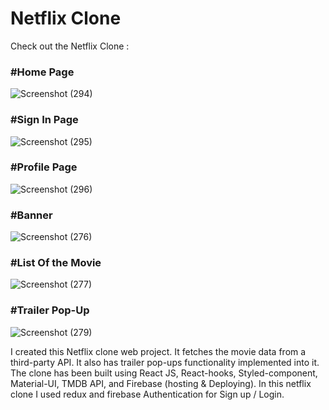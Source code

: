 <h1 style={{font size=3rem}}>Netflix Clone</h1>

Check out the Netflix Clone : 

<h3> #Home Page </h3>

![Screenshot (294)](https://user-images.githubusercontent.com/102823769/176952259-f144a733-00da-4b78-b871-8bab2a2a5d21.png)

<h3> #Sign In Page </h3>

![Screenshot (295)](https://user-images.githubusercontent.com/102823769/176952278-2d343522-9805-4f10-b98c-dc39a745261c.png)

<h3> #Profile Page </h3>

![Screenshot (296)](https://user-images.githubusercontent.com/102823769/176952289-076b0fb8-bf17-4023-922b-6530822144cb.png)

<h3> #Banner </h3>

![Screenshot (276)](https://user-images.githubusercontent.com/102823769/176610769-1c90d1e0-ee0f-4d9e-8a30-960fcd95caac.png)

<h3> #List Of the Movie </h3>

![Screenshot (277)](https://user-images.githubusercontent.com/102823769/176611209-816602b1-d0b2-4b9b-992e-0c6255a2da01.png)

<h3> #Trailer Pop-Up </h3>

![Screenshot (279)](https://user-images.githubusercontent.com/102823769/176612203-f069fcb5-aaaf-4a21-8225-6527e2f86cdd.png)

I created this Netflix clone web project. It fetches the movie data from a third-party API. It also has trailer pop-ups functionality implemented into it. The clone has been built using React JS, React-hooks, Styled-component, Material-UI, TMDB API, and Firebase (hosting & Deploying). In this netflix clone I used redux and firebase Authentication for Sign up / Login. 

